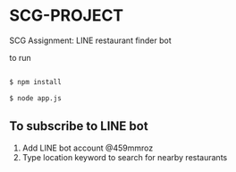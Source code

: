 # SCG-PROJECT

SCG Assignment: LINE restaurant finder bot

to run

```sh

$ npm install

$ node app.js

```

## To subscribe to LINE bot

1.  Add LINE bot account @459mmroz
2.  Type location keyword to search for nearby restaurants
